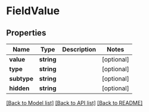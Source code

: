 # FieldValue

## Properties
Name | Type | Description | Notes
------------ | ------------- | ------------- | -------------
**value** | **string** |  | [optional] 
**type** | **string** |  | [optional] 
**subtype** | **string** |  | [optional] 
**hidden** | **string** |  | [optional] 

[[Back to Model list]](../README.md#documentation-for-models) [[Back to API list]](../README.md#documentation-for-api-endpoints) [[Back to README]](../README.md)

